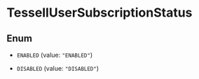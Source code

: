 

# TessellUserSubscriptionStatus

## Enum


* `ENABLED` (value: `"ENABLED"`)

* `DISABLED` (value: `"DISABLED"`)



